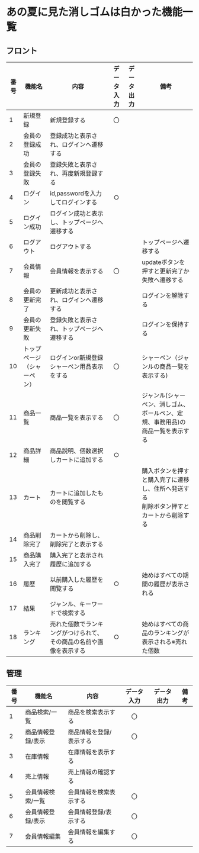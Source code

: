 # あの夏に見た消しゴムは白かった機能一覧

## フロント
|番号|機能名|内容|データ入力|データ出力|備考|
|---|---|---|:---:|:---:|---|
|1|新規登録|新規登録する|〇|||
|2|会員の登録成功|登録成功と表示され、ログインへ遷移する||||
|3|会員の登録失敗|登録失敗と表示され、再度新規登録する||||
|4|ログイン|id,passwordを入力してログインする|○|||
|5|ログイン成功|ログイン成功と表示し、トップページへ遷移する||||
|6|ログアウト|ログアウトする|||トップページへ遷移する|
|7|会員情報|会員情報を表示する|〇||updateボタンを押すと更新完了か失敗へ遷移する|
|8|会員の更新完了|更新成功と表示され、ログインへ遷移する|||ログインを解除する|
|9|会員の更新失敗|登録失敗と表示され、トップページへ遷移する|||ログインを保持する|
|10|トップページ（シャーペン）|ログインor新規登録<br>シャーペン用品表示をする|〇||シャーペン（ジャンルの商品一覧を表示する)|
|11|商品一覧|商品一覧を表示する|〇||ジャンル(シャーペン、消しゴム、ボールペン、定規、事務用品)の商品一覧を表示する|
|12|商品詳細|商品説明、個数選択しカートに追加する|○|||
|13|カート|カートに追加したものを閲覧する|||購入ボタンを押すと購入完了に遷移し、住所へ発送する<br>削除ボタン押すとカートから削除する|
|14|商品削除完了|カートから削除し、削除完了と表示する||||
|15|商品購入完了|購入完了と表示され履歴に追加する||||
|16|履歴|以前購入した履歴を閲覧する|○||始めはすべての期間の履歴が表示される|
|17|結果|ジャンル、キーワードで検索する||||
|18|ランキング|売れた個数でランキングがつけられて、その商品の名前や画像を表示する|○||始めはすべての商品のランキングが表示される※売れた個数|




## 管理
|番号|機能名|内容|データ入力|データ出力|備考|
|---|---|---|:---:|:---:|---|
|1|商品検索/一覧|商品を検索表示する|〇|||
|2|商品情報登録/表示|商品情報を登録/表示する|〇|||
|3|在庫情報|在庫情報を表示する||||
|4|売上情報|売上情報の確認する||||
|5|会員情報検索/一覧|会員情報を検索表示する|〇|||
|6|会員情報登録/表示|会員情報登録/表示する|〇|||
|7|会員情報編集|会員情報を編集する|〇|||

